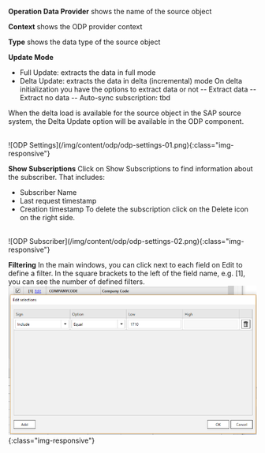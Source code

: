 **Operation Data Provider**
shows the name of the source object 

**Context**
shows the ODP provider context 

**Type**
shows the data type of the source object

**Update Mode** 
- Full Update: extracts the data in full mode
- Delta Update: extracts the data in delta (incremental) mode 
On delta initialization you have the options to extract data or not
-- Extract data 
-- Extract no data 
-- Auto-sync subscription: tbd 

When the delta load is available for the source object in the SAP source system, the Delta Update option will be available in the ODP component. 

</br>
![ODP Settings](/img/content/odp/odp-settings-01.png){:class="img-responsive"}

**Show Subscriptions**
Click on Show Subscriptions to find information about the subscriber. That includes: 
- Subscriber Name
- Last request timestamp
- Creation timestamp 
To delete the subscription click on the Delete icon on the right side. 
</br>
![ODP Subscriber](/img/content/odp/odp-settings-02.png){:class="img-responsive"}

**Filtering**
In the main windows, you can click next to each field on Edit to define a filter.
In the square brackets to the left of the field name, e.g. [1], you can see the number of defined filters.
</br>
![ODP ABAP CDS View Filter](/img/content/odp/odp-component-cds-costcenter-03-filter.png){:class="img-responsive"}

